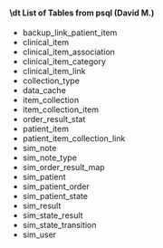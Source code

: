 
#### \dt List of Tables from psql (David M.)  

- backup_link_patient_item
- clinical_item
- clinical_item_association
- clinical_item_category
- clinical_item_link
- collection_type
- data_cache
- item_collection
- item_collection_item
- order_result_stat
- patient_item
- patient_item_collection_link
- sim_note
- sim_note_type
- sim_order_result_map
- sim_patient
- sim_patient_order
- sim_patient_state
- sim_result
- sim_state_result
- sim_state_transition
- sim_user 
